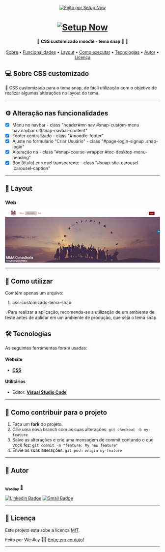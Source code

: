 <p align="center">

  <a href="http://setupnow.com.br">
    <img alt="Feito por Setup Now" src="https://img.shields.io/badge/Feito%20por-SetupNow-%237519C1">
  </a>
 
</p>
<h1 align="center">
    <a href="https://setupnow.com.br" target="_blank">
    <img alt="Setup Now" title="#NextLevelWeek" src="./assets/logo.ico" />
    </a>
</h1>

<h4 align="center"> 
	🚧  CSS customizado moodle - tema snap 🚀 🚧
</h4>

<p align="center">
 <a href="#-sobre-o-projeto">Sobre</a> •
 <a href="#-funcionalidades">Funcionalidades</a> •
 <a href="#-layout">Layout</a> • 
 <a href="#-como-executar-o-projeto">Como executar</a> • 
 <a href="#-tecnologias">Tecnologias</a> •  
 <a href="#-autor">Autor</a> • 
 <a href="#user-content--licença">Licença</a>
</p>

## 💻 Sobre CSS customizado

🚧 CSS customizado para o tema snap, de fácil utilização com o objetivo de realizar algumas alterações no layout do tema.

---

## ⚙️ Alteração nas funcionalidades

- [x] Menu no navbar - class "header#mr-nav #snap-custom-menu nav.navbar ul#snap-navbar-content"
- [x] Footer centralizado - class "#moodle-footer"
- [x] Ajuste no formulário "Criar Usuário" - class "#page-login-signup .snap-login"
- [x] Alteração na - class "#snap-course-wrapper #toc-desktop-menu-heading"
- [x] Box (título) carrosel transparente - class "#snap-site-carousel .carousel-caption"

---

## 🎨 Layout

### Web

<p align="center" style="display: flex; align-items: flex-start; justify-content: center;">
  <a href="https://fag-mmaconsultoria.com/" target="_blank">
  <img alt="NextLevelWeek" title="#NextLevelWeek" src="./assets/index.png" width="700px">
  </a>
</p>

---

## 🚀 Como utilizar

Comtém apenas um arquivo:

1. css-customizado-tema-snap

💡Para realizar a aplicação, recomenda-se a utilização de um ambiente de teste antes de aplicar em um ambiente de produção, que seja o tema snap.

## 🛠 Tecnologias

As seguintes ferramentas foram usadas:

#### **Website**

- **[CSS](https://css-tricks.com/)**

#### [](https://github.com/tgmarinho/Ecoleta#utilit%C3%A1rios)**Utilitários**

- Editor: **[Visual Studio Code](https://code.visualstudio.com/)**

---

## 💪 Como contribuir para o projeto

1. Faça um **fork** do projeto.
2. Crie uma nova branch com as suas alterações: `git checkout -b my-feature`
3. Salve as alterações e crie uma mensagem de commit contando o que você fez: `git commit -m "feature: My new feature"`
4. Envie as suas alterações: `git push origin my-feature`

---

## 🦸 Autor

<a href="https://setupnow.com.br/portfolio.html#portifolio">
 <img style="border-radius: 50%;" src="https://avatars.githubusercontent.com/u/54604241?s=460&u=ba776a23bd6504933937ebfc722ff9023c0abe29&v=4" width="100px;" alt=""/>
 <br />
 <sub><b>Weslley</b></sub></a> <a href="https://setupnow.com.br/portfolio.html#portifolio" title="Setup Now">🚀</a>
 <br />

[![Linkedin Badge](https://img.shields.io/badge/-Weslley-blue?style=flat-square&logo=Linkedin&logoColor=white&link=https://www.linkedin.com/in/weslley-bezerra-451576125/)](https://www.linkedin.com/in/weslley-bezerra-451576125/)
[![Gmail Badge](https://img.shields.io/badge/-weslleybezerra95@gmail.com-c14438?style=flat-square&logo=Gmail&logoColor=white&link=mailto:weslleybezerra95@gmail.com)](mailto:weslleybezerra95@gmail.com)

---

## 📝 Licença

Este projeto esta sobe a licença [MIT](./LICENSE).

Feito por Weslley 👋🏽 [Entre em contato!](https://www.linkedin.com/in/weslley-bezerra-451576125/)

---

